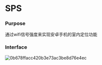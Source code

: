 # SPS
### Purpose 
通过wifi信号强度来实现安卓手机的室内定位功能

### Interface
![0b678ffacc420b3e73ac3be8d76e4ec](https://user-images.githubusercontent.com/41976526/181087981-bd62fb0e-ce31-4be9-b29f-a75e05d6b32e.jpg)
